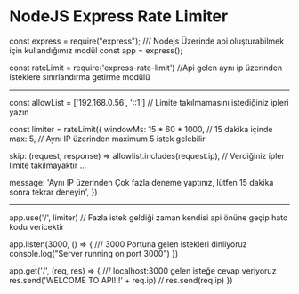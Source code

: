
NodeJS Express Rate Limiter
=============

const express = require("express");   /// Nodejs Üzerinde api oluşturabilmek için kullandığımız modül
const app = express();

const rateLimit = require('express-rate-limit') //Api gelen aynı ip üzerinden isteklere sınırlandırma getirme modülü

-------------
const allowList = ['192.168.0.56', '::1'] // Limite takılmamasını istediğiniz ipleri yazın


const limiter = rateLimit({
    windowMs: 15 * 60 * 1000, // 15 dakika içinde
    max: 5, // Aynı IP üzerinden maximum 5 istek gelebilir
   
   skip: (request, response) => allowlist.includes(request.ip), // Verdiğiniz ipler limite takılmayaktır ...
   
   message:
        'Aynı IP üzerinden Çok fazla deneme yaptınız, lütfen 15 dakika sonra tekrar deneyin',
})

-------------

app.use('/', limiter) // Fazla istek geldiği zaman kendisi api önüne geçip hato kodu vericektir



app.listen(3000, () => { /// 3000 Portuna gelen istekleri dinliyoruz
    console.log("Server running on port 3000")
})


app.get('/', (req, res) => {   /// localhost:3000 gelen isteğe cevap veriyoruz
    res.send('WELCOME TO API!!!' + req.ip)
   // res.send(req.ip)
})


